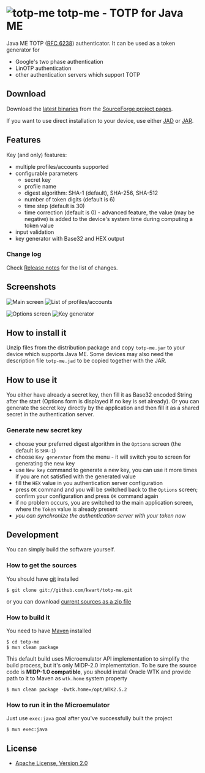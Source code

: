 # ![totp-me](images/lock.png) totp-me - TOTP for Java ME

Java ME TOTP ([RFC 6238](http://tools.ietf.org/html/rfc6238)) authenticator. It can be used as a token generator for

 * Google's two phase authentication
 * LinOTP authentication
 * other authentication servers which support TOTP



## Download

Download the [latest binaries](https://sourceforge.net/projects/totpme/files/latest/download)
from the [SourceForge project pages](https://sourceforge.net/projects/totpme/).

If you want to use direct installation to your device, use either [JAD](http://totpme.sourceforge.net/totp-me.jad)
or [JAR](http://totpme.sourceforge.net/totp-me.jar).

## Features

Key (and only) features:

 * multiple profiles/accounts supported
 * configurable parameters
   - secret key
   - profile name
   - digest algorithm: SHA-1 (default), SHA-256, SHA-512
   - number of token digits (default is 6)
   - time step (default is 30)
   - time correction (default is 0) - advanced feature, the value (may be negative) is added to the device's system time
     during computing a token value
 * input validation
 * key generator with Base32 and HEX output

### Change log

Check [Release notes](https://github.com/kwart/totp-me/blob/master/ReleaseNotes-README.md) for the list of changes.

## Screenshots

![Main screen](http://sourceforge.net/p/totpme/screenshot/totp-me-main.png)
![List of profiles/accounts](http://sourceforge.net/p/totpme/screenshot/totp-me-profiles.png)

![Options screen](http://sourceforge.net/p/totpme/screenshot/totp-me-options.png)
![Key generator](http://sourceforge.net/p/totpme/screenshot/totp-me-key-generator.png)

## How to install it

Unzip files from the distribution package and copy `totp-me.jar` to your device which supports Java ME.
Some devices may also need the description file `totp-me.jad` to be copied together with the JAR.

## How to use it

You either have already a secret key, then fill it as Base32 encoded String after the start (Options
form is displayed if no key is set already). Or you can generate the secret key directly by the application and then
fill it as a shared secret in the authentication server.

### Generate new secret key

 * choose your preferred digest algorithm in the `Options` screen (the default is `SHA-1`)
 * choose `Key generator` from the menu - it will switch you to screen for generating the new key
 * use `New key` command to generate a new key, you can use it more times if you are not satisfied with the generated value
 * fill the `HEX` value in you authentication server configuration
 * press `OK` command and you will be switched back to the `Options` screen; confirm your configuration and press `OK` command again
 * if no problem occurs, you are switched to the main application screen, where the `Token` value is already present
 * _you can synchronize the authentication server with your token now_

## Development

You can simply build the software yourself.

### How to get the sources

You should have [git](http://git-scm.com/) installed

	$ git clone git://github.com/kwart/totp-me.git

or you can download [current sources as a zip file](https://github.com/kwart/totp-me/archive/master.zip)

### How to build it

You need to have [Maven](http://maven.apache.org/) installed

	$ cd totp-me
	$ mvn clean package

This default build uses Microemulator API implementation to simplify the build process, but it's only MIDP-2.0
implementation. To be sure the source code is __MIDP-1.0 compatible__, you should install Oracle WTK and provide
path to it to Maven as `wtk.home` system property

	$ mvn clean package -Dwtk.home=/opt/WTK2.5.2

### How to run it in the Microemulator

Just use `exec:java` goal after you've successfully built the project

	$ mvn exec:java

## License

* [Apache License, Version 2.0](http://www.apache.org/licenses/LICENSE-2.0)
